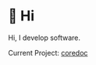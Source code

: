 # 👋 Hi
Hi, I develop software.

Current Project: [coredoc](https://github.com/Interfiber/coredoc.git)
